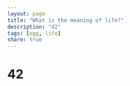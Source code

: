 ```yaml
---
layout: page
title: "What is the meaning of life?"
description: "42"
tags: [egg, life]
share: true
---
```


# 42
